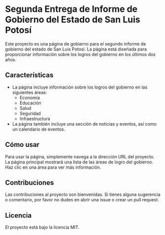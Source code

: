 # Segunda Entrega de Informe de Gobierno del Estado de San Luis Potosí

Este proyecto es una página de gobierno para el segundo informe de gobierno del estado de San Luis Potosí. La página está diseñada para proporcionar información sobre los logros del gobierno en los últimos dos años.

## Características

* La página incluye información sobre los logros del gobierno en las siguientes áreas:
    * Economía
    * Educación
    * Salud
    * Seguridad
    * Infraestructura
* La página también incluye una sección de noticias y eventos, así como un calendario de eventos.

## Cómo usar

Para usar la página, simplemente navega a la dirección URL del proyecto. La página principal mostrará una lista de las áreas de logro del gobierno. Haz clic en una área para ver más información.

## Contribuciones

Las contribuciones al proyecto son bienvenidas. Si tienes alguna sugerencia o comentario, por favor no dudes en abrir una issue o crear un pull request.

## Licencia

El proyecto está bajo la licencia MIT.